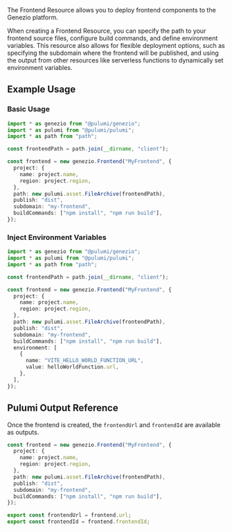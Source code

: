 The Frontend Resource allows you to deploy frontend components to the Genezio platform.

When creating a Frontend Resource, you can specify the path to your frontend source files, configure build commands, and define environment variables. This resource also allows for flexible deployment options, such as specifying the subdomain where the frontend will be published, and using the output from other resources like serverless functions to dynamically set environment variables.

## Example Usage

### Basic Usage
```typescript
import * as genezio from "@pulumi/genezio";
import * as pulumi from "@pulumi/pulumi";
import * as path from "path";

const frontendPath = path.join(__dirname, "client");

const frontend = new genezio.Frontend("MyFrontend", {
  project: {
    name: project.name,
    region: project.region,
  },
  path: new pulumi.asset.FileArchive(frontendPath),
  publish: "dist",
  subdomain: "my-frontend",
  buildCommands: ["npm install", "npm run build"],
});
```

### Inject Environment Variables

```typescript
import * as genezio from "@pulumi/genezio";
import * as pulumi from "@pulumi/pulumi";
import * as path from "path";

const frontendPath = path.join(__dirname, "client");

const frontend = new genezio.Frontend("MyFrontend", {
  project: {
    name: project.name,
    region: project.region,
  },
  path: new pulumi.asset.FileArchive(frontendPath),
  publish: "dist",
  subdomain: "my-frontend",
  buildCommands: ["npm install", "npm run build"],
  environment: [
    {
      name: "VITE_HELLO_WORLD_FUNCTION_URL",
      value: helloWorldFunction.url,
    },
  ],
});
```

## Pulumi Output Reference

Once the frontend is created, the `frontendUrl` and `frontendId` are available as outputs.

```typescript
const frontend = new genezio.Frontend("MyFrontend", {
  project: {
    name: project.name,
    region: project.region,
  },
  path: new pulumi.asset.FileArchive(frontendPath),
  publish: "dist",
  subdomain: "my-frontend",
  buildCommands: ["npm install", "npm run build"],
});

export const frontendUrl = frontend.url;
export const frontendId = frontend.frontendId;
```
